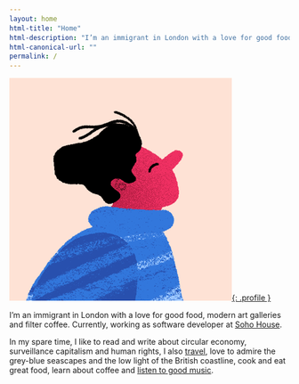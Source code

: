 ```yaml
---
layout: home
html-title: "Home"
html-description: "I’m an immigrant in London with a love for good food, modern art galleries and filter coffee. Currently, working as software developer."
html-canonical-url: ""
permalink: /
---
```


[![Javier Sánchez](/assets/img/profile.png "Profile picture of Javier Sánchez"){: .profile }](/about/)

I’m an immigrant in London with a love for good food, modern art galleries and filter coffee. Currently, working as software developer at [Soho House](https://www.sohohouse.com).

In my spare time, I like to read and write about circular economy, surveillance capitalism and human rights, I also [travel](https://www.javi.me.uk/categories/travels/), love to admire the grey-blue seascapes and the low light of the British coastline, cook and eat great food, learn about coffee and [listen to good music](https://bandcamp.com/donpotat).